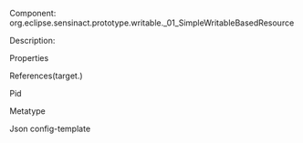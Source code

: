 


Component: 
org.eclipse.sensinact.prototype.writable._01_SimpleWritableBasedResource

Description:


Properties


References(target.)

Pid

Metatype


Json config-template